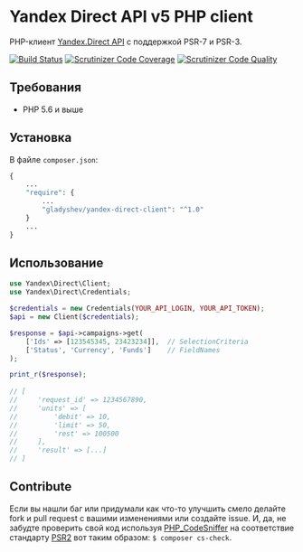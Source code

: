 Yandex Direct API v5 PHP client
===============================

PHP-клиент [Yandex.Direct API](https://tech.yandex.ru/direct/doc/dg/concepts/about-docpage/) с поддержкой PSR-7 и PSR-3.

[![Build Status](https://travis-ci.org/gladyshev/yandex-direct-client.svg?branch=master)](https://travis-ci.org/gladyshev/yandex-direct-client)
[![Scrutinizer Code Coverage](https://scrutinizer-ci.com/g/gladyshev/yandex-direct-client/badges/coverage.png?b=master)](https://scrutinizer-ci.com/g/gladyshev/yandex-direct-client/?branch=master)
[![Scrutinizer Code Quality](https://scrutinizer-ci.com/g/gladyshev/yandex-direct-client/badges/quality-score.png?b=master)](https://scrutinizer-ci.com/g/gladyshev/yandex-direct-client/?branch=master)

## Требования
 * PHP 5.6 и выше

## Установка  
В файле `composer.json`:
```php
{
    ...
    "require": {
        ...
        "gladyshev/yandex-direct-client": "^1.0"
    }
    ...
}
```

## Использование

```php
use Yandex\Direct\Client;
use Yandex\Direct\Credentials;

$credentials = new Credentials(YOUR_API_LOGIN, YOUR_API_TOKEN);
$api = new Client($credentials);

$response = $api->campaigns->get(
    ['Ids' => [123545345, 23423234]],  // SelectionCriteria
    ['Status', 'Currency', 'Funds']    // FieldNames
);

print_r($response);
  
// [
//     'request_id' => 1234567890,
//     'units' => [
//         'debit' => 10, 
//         'limit' => 50,
//         'rest' => 100500
//     ],
//     'result' => [...]
// ]
```

## Contribute
Если вы нашли баг или придумали как что-то улучшить смело делайте fork и pull request с вашими изменениями или создайте issue. 
И, да, не забудте проверить свой код используя [PHP_CodeSniffer](https://github.com/squizlabs/PHP_CodeSniffer) на соответствие стандарту [PSR2](https://github.com/php-fig/fig-standards/blob/master/accepted/PSR-2-coding-style-guide.md) вот таким образом: `$ composer cs-check`.